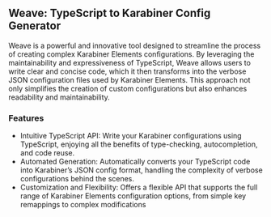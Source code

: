 ## Weave: TypeScript to Karabiner Config Generator

Weave is a powerful and innovative tool designed to streamline the process of creating complex Karabiner Elements configurations. By leveraging the maintainability and expressiveness of TypeScript, Weave allows users to write clear and concise code, which it then transforms into the verbose JSON configuration files used by Karabiner Elements. This approach not only simplifies the creation of custom configurations but also enhances readability and maintainability.

### Features

- Intuitive TypeScript API: Write your Karabiner configurations using TypeScript, enjoying all the benefits of type-checking, autocompletion, and code reuse.
- Automated Generation: Automatically converts your TypeScript code into Karabiner’s JSON config format, handling the complexity of verbose configurations behind the scenes.
- Customization and Flexibility: Offers a flexible API that supports the full range of Karabiner Elements configuration options, from simple key remappings to complex modifications
